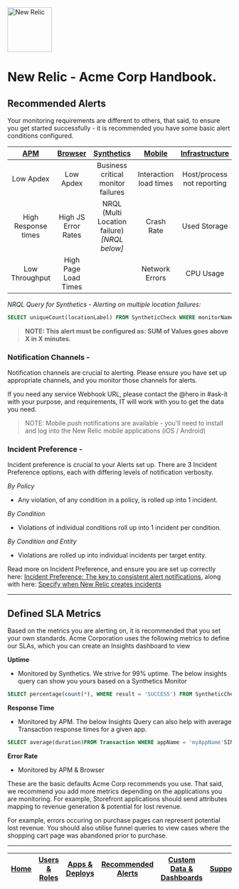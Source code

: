 <img src="https://newrelic.com/assets/newrelic/source/NewRelic-logo-square.png" alt="New Relic" width="100px">


# New Relic - Acme Corp Handbook.

## Recommended Alerts
Your monitoring requirements are different to others, that said, to ensure you get started successfully - it is recommended you have some basic alert conditions configured.

|[APM](https://docs.newrelic.com/docs/apm/new-relic-apm/guides/new-relic-apm-best-practices-guide#alerts)	|[Browser](https://docs.newrelic.com/docs/browser/new-relic-browser/guides/new-relic-browser-best-practices-guide#alerts-policies)	|[Synthetics](https://docs.newrelic.com/docs/synthetics/new-relic-synthetics/using-monitors/alerting-synthetics)	|[Mobile](https://docs.newrelic.com/docs/mobile-monitoring/new-relic-mobile/getting-started/alert-information-new-relic-mobile)	|[Infrastructure](https://docs.newrelic.com/docs/infrastructure/new-relic-infrastructure/infrastructure-alert-conditions/infrastructure-alerts-add-edit-or-view-host-alert-information)	|
|:---:	|:---:	|:---:	|:---:	|:---:	|
|  Low Apdex  | Low Apdex | Business critical monitor failures | Interaction load times  	| Host/process not reporting  	|
| High Response times  	|   High JS Error Rates	|   NRQL (Multi Location failure) _[NRQL below]_	|   Crash Rate	|  Used Storage 	|
|   Low Throughput	| High Page Load Times  | 	| Network Errors   	| CPU Usage  |

_NRQL Query for Synthetics - Alerting on multiple location failures:_

```sql
SELECT uniqueCount(locationLabel) FROM SyntheticCheck WHERE monitorName = 'myMonitor' AND result = 'FAILED'
```

> **NOTE: This alert must be configured as: SUM of Values goes above X in X minutes.**

### Notification Channels -
Notification channels are crucial to alerting. Please ensure you have set up appropriate channels, and you monitor those channels for alerts. 

If you need any service Webhook URL, please contact the @hero in #ask-it with your purpose, and requirements, IT will work with you to get the data you need.

> NOTE: Mobile push notifications are available - you'll need to install and log into the New Relic mobile applications (iOS / Android)

### Incident Preference -
Incident preference is crucial to your Alerts set up. There are 3 Incident Preference options, each with differing levels of notification verbosity.

_By Policy_
- Any violation, of any condition in a policy, is rolled up into 1 incident.

_By Condition_
- Violations of individual conditions roll up into 1 incident per condition.

_By Condition and Entity_
- Violations are rolled up into individual incidents per target entity.

Read more on Incident Preference, and ensure you are set up correctly here: [Incident Preference: The key to consistent alert notifications](https://discuss.newrelic.com/t/relic-solution-alert-incident-preferences-are-the-key-to-consistent-alert-notifications/40867), along with here: [Specify when New Relic creates incidents](https://docs.newrelic.com/docs/alerts/new-relic-alerts/configuring-alert-policies/specify-when-new-relic-creates-incidents)

---

## Defined SLA Metrics
Based on the metrics you are alerting on, it is recommended that you set your own standards. Acme Corporation uses the following metrics to define our SLAs, which you can create an Insights dashboard to view

**Uptime** 

* Monitored by Synthetics. We strive for 99% uptime. The below insights query can show you yours based on a Synthetics Monitor
```sql
SELECT percentage(count(*), WHERE result = 'SUCCESS') FROM SyntheticCheck WHERE monitorName = 'myMonitor'SINCE 1 DAY AGO
```

**Response Time**

 * Monitored by APM. The below Insights Query can also help with average Transaction response times for a given app.
 ```sql
SELECT average(duration)FROM Transaction WHERE appName = 'myAppName'SINCE 1 DAY AGO
```

**Error Rate**
* Monitored by APM & Browser

These are the basic defaults Acme Corp recommends you use. That said, we recommend you add more metrics depending on the applications you are monitoring. For example, Storefront applications should send attributes mapping to revenue generation & potential for lost revenue.

For example, errors occuring on purchase pages can represent potential lost revenue. You should also utilise funnel queries to view cases where the shopping cart page was abandoned prior to purchase.

---

|[Home](https://source.datanerd.us/rveitch/handbook/MD/home.md)	|[Users & Roles](UsersAndRoles.md)	|[Apps & Deploys](Apps%26Deploys.md)	|[Recommended Alerts](Alerts.md)	|[Custom Data & Dashboards](DashboardEvents.md)	|  [Support](support.md) |
|:---:	|:---:	|:---:	|:---:	|:---:	|:---:	|

